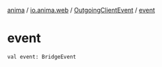 [anima](../../index.md) / [io.anima.web](../index.md) / [OutgoingClientEvent](index.md) / [event](./event.md)

# event

`val event: BridgeEvent`